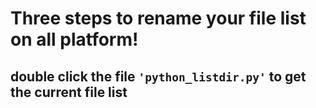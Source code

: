# Three steps to rename your file list on all platform!
## double click the file ```'python_listdir.py'``` to get the current file list
